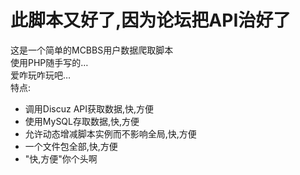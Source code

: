 # 此脚本又好了,因为论坛把API治好了

这是一个简单的MCBBS用户数据爬取脚本  
使用PHP随手写的…  
爱咋玩咋玩吧…  
特点:  
- 调用Discuz API获取数据,快,方便
- 使用MySQL存取数据,快,方便
- 允许动态增减脚本实例而不影响全局,快,方便
- 一个文件包全部,快,方便
- "快,方便"你个头啊
